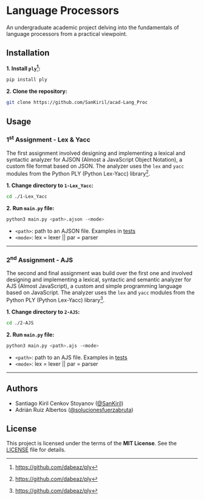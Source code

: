 # Language Processors
An undergraduate academic project delving into the fundamentals of language processors from a practical viewpoint.

## Installation
**1. Install `ply`[^1]:**
```bash
pip install ply
```
**2. Clone the repository:**
```bash
git clone https://github.com/SanKiril/acad-Lang_Proc
```

## Usage
### 1<sup>st</sup> Assignment - Lex & Yacc
The first assignment involved designing and implementing a lexical and syntactic analyzer for AJSON (Almost a JavaScript Object Notation), a custom file format based on JSON. The analyzer uses the `lex` and `yacc` modules from the Python PLY (Python Lex-Yacc) library[^1].

**1. Change directory to `1-Lex_Yacc`:**
```bash
cd ./1-Lex_Yacc
```
**2. Run `main.py` file:**
```bash
python3 main.py <path>.ajson -<mode>
```
- `<path>`: path to an AJSON file. Examples in [tests](./1-Lex_Yacc/tests)
- `<mode>`: lex = lexer || par = parser
---
### 2<sup>nd</sup> Assignment - AJS
The second and final assignment was build over the first one and involved designing and implementing a lexical, syntactic and semantic analyzer for AJS (Almost JavaScript), a custom and simple programming language based on JavaScript. The analyzer uses the `lex` and `yacc` modules from the Python PLY (Python Lex-Yacc) library[^1].

**1. Change directory to `2-AJS`:**
```bash
cd ./2-AJS
```
**2. Run `main.py` file:**
```bash
python3 main.py <path>.ajs -<mode>
```
- `<path>`: path to an AJS file. Examples in [tests](./2-AJS/tests)
- `<mode>`: lex = lexer || par = parser
---
## Authors
- Santiago Kiril Cenkov Stoyanov ([@SanKiril](https://github.com/SanKiril))
- Adrián Ruiz Albertos ([@solucionesfuerzabruta](https://github.com/solucionesfuerzabruta))

## License
This project is licensed under the terms of the **MIT License**. See the [LICENSE](./LICENSE) file for details.

[^1]: https://github.com/dabeaz/ply
